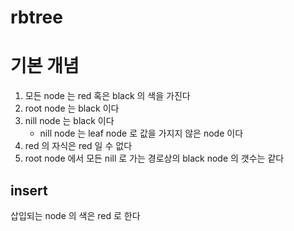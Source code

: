 # rbtree

# 기본 개념

1. 모든 node 는 red 혹은 black 의 색을 가진다
2. root node 는 black 이다
3. nill node 는 black 이다
    - nill node 는 leaf node 로 값을 가지지 않은 node 이다
4. red 의 자식은 red 일 수 없다
5. root node 에서 모든 nill 로 가는 경로상의 black node 의 갯수는 같다

## insert

삽입되는 node 의 색은 red 로 한다